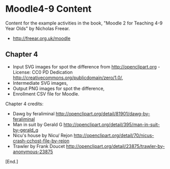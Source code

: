 Moodle4-9 Content
=================

Content for the example activities in the book,
"Moodle 2 for Teaching 4-9 Year Olds" by Nicholas Freear.

* <http://freear.org.uk/moodle>

Chapter 4
---------
* Input SVG images for spot the difference from <http://openclipart.org> - License: CC0 PD Dedication <http://creativecommons.org/publicdomain/zero/1.0/>,
* Intermediate SVG images,
* Output PNG images for spot the difference,
* Enrollment CSV file for Moodle.

Chapter 4 credits:

* Dawg by feraliminal <http://openclipart.org/detail/81901/dawg-by-feraliminal>
* Man in suit by Gerald G <http://openclipart.org/detail/395/man-in-suit-by-gerald_g>
* Nicu's house by Nicu/ Rejon <http://openclipart.org/detail/70/nicus-crash-cchost-file-by-rejon>
* Trawler by Frank Doucet <http://openclipart.org/detail/23875/trawler-by-anonymous-23875>


[End.]